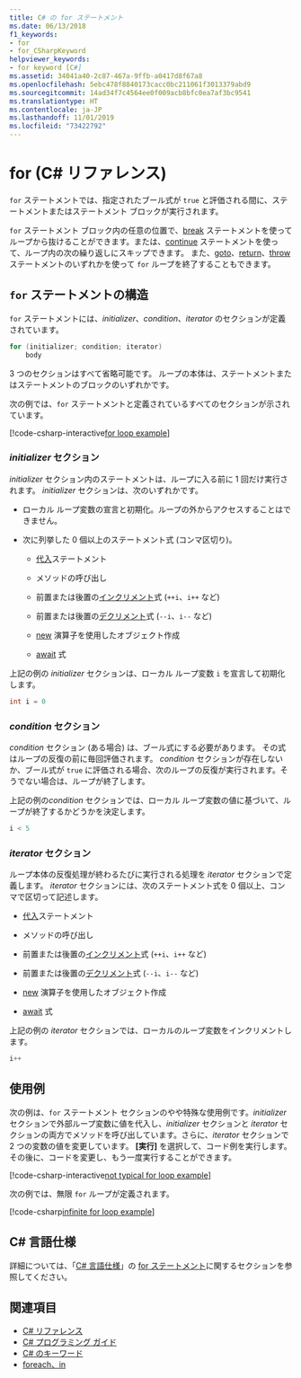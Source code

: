 ```yaml
---
title: C# の for ステートメント
ms.date: 06/13/2018
f1_keywords:
- for
- for_CSharpKeyword
helpviewer_keywords:
- for keyword [C#]
ms.assetid: 34041a40-2c87-467a-9ffb-a0417d8f67a8
ms.openlocfilehash: 5ebc478f8840173cacc0bc211061f3013379abd9
ms.sourcegitcommit: 14ad34f7c4564ee0f009acb8bfc0ea7af3bc9541
ms.translationtype: HT
ms.contentlocale: ja-JP
ms.lasthandoff: 11/01/2019
ms.locfileid: "73422792"
---
```

# <a name="for-c-reference"></a>for (C# リファレンス)

`for` ステートメントでは、指定されたブール式が `true` と評価される間に、ステートメントまたはステートメント ブロックが実行されます。

`for` ステートメント ブロック内の任意の位置で、[break](break.md) ステートメントを使ってループから抜けることができます。または、[continue](continue.md) ステートメントを使って、ループ内の次の繰り返しにスキップできます。 また、[goto](goto.md)、[return](return.md)、[throw](throw.md) ステートメントのいずれかを使って `for` ループを終了することもできます。

## <a name="structure-of-the-for-statement"></a>`for` ステートメントの構造

`for` ステートメントには、*initializer*、*condition*、*iterator* のセクションが定義されています。

```csharp
for (initializer; condition; iterator)
    body
```

3 つのセクションはすべて省略可能です。 ループの本体は、ステートメントまたはステートメントのブロックのいずれかです。

次の例では、`for` ステートメントと定義されているすべてのセクションが示されています。

[!code-csharp-interactive[for loop example](~/samples/snippets/csharp/keywords/IterationKeywordsExamples.cs#5)]

### <a name="the-initializer-section"></a>*initializer* セクション

*initializer* セクション内のステートメントは、ループに入る前に 1 回だけ実行されます。 *initializer* セクションは、次のいずれかです。

- ローカル ループ変数の宣言と初期化。ループの外からアクセスすることはできません。

- 次に列挙した 0 個以上のステートメント式 (コンマ区切り)。

  - [代入](../operators/assignment-operator.md)ステートメント

  - メソッドの呼び出し

  - 前置または後置の[インクリメント](../operators/arithmetic-operators.md#increment-operator-)式 (`++i`、`i++` など)

  - 前置または後置の[デクリメント](../operators/arithmetic-operators.md#decrement-operator---)式 (`--i`、`i--` など)

  - [new](../operators/new-operator.md) 演算子を使用したオブジェクト作成

  - [await](../operators/await.md) 式

上記の例の *initializer* セクションは、ローカル ループ変数 `i` を宣言して初期化します。

```csharp
int i = 0
```

### <a name="the-condition-section"></a>*condition* セクション

*condition* セクション (ある場合) は、ブール式にする必要があります。 その式はループの反復の前に毎回評価されます。 *condition* セクションが存在しないか、ブール式が `true` に評価される場合、次のループの反復が実行されます。そうでない場合は、ループが終了します。

上記の例の*condition* セクションでは、ローカル ループ変数の値に基づいて、ループが終了するかどうかを決定します。

```csharp
i < 5
```

### <a name="the-iterator-section"></a>*iterator* セクション

ループ本体の反復処理が終わるたびに実行される処理を *iterator* セクションで定義します。 *iterator* セクションには、次のステートメント式を 0 個以上、コンマで区切って記述します。

- [代入](../operators/assignment-operator.md)ステートメント

- メソッドの呼び出し

- 前置または後置の[インクリメント](../operators/arithmetic-operators.md#increment-operator-)式 (`++i`、`i++` など)

- 前置または後置の[デクリメント](../operators/arithmetic-operators.md#decrement-operator---)式 (`--i`、`i--` など)

- [new](../operators/new-operator.md) 演算子を使用したオブジェクト作成

- [await](../operators/await.md) 式

上記の例の *iterator* セクションでは、ローカルのループ変数をインクリメントします。

```csharp
i++
```

## <a name="examples"></a>使用例

次の例は、`for` ステートメント セクションのやや特殊な使用例です。*initializer* セクションで外部ループ変数に値を代入し、*initializer* セクションと *iterator* セクションの両方でメソッドを呼び出しています。さらに、*iterator* セクションで 2 つの変数の値を変更しています。 **[実行]** を選択して、コード例を実行します。 その後に、コードを変更し、もう一度実行することができます。

[!code-csharp-interactive[not typical for loop example](~/samples/snippets/csharp/keywords/IterationKeywordsExamples.cs#6)]

次の例では、無限 `for` ループが定義されます。

[!code-csharp[infinite for loop example](~/samples/snippets/csharp/keywords/IterationKeywordsExamples.cs#7)]

## <a name="c-language-specification"></a>C# 言語仕様

詳細については、「[C# 言語仕様](/dotnet/csharp/language-reference/language-specification/introduction)」の [for ステートメント](~/_csharplang/spec/statements.md#the-for-statement)に関するセクションを参照してください。

## <a name="see-also"></a>関連項目

- [C# リファレンス](../index.md)
- [C# プログラミング ガイド](../../programming-guide/index.md)
- [C# のキーワード](index.md)
- [foreach、in](foreach-in.md)
